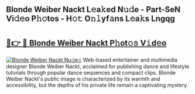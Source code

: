 ## Blonde Weiber Nackt L𝚎a𝚔ed N𝚞𝚍e - Part-SeN Vi𝚍𝚎o P𝚑𝚘tos - H𝚘𝚝 O𝚗𝚕yf𝚊ns L𝚎a𝚔s Lngqg

# <h2><a href="http://kf3ycp.oniu.top/?m=Blonde+Weiber+Nackt">🔗👉 🔴 Blonde Weiber Nackt P𝚑ot𝚘𝚜 V𝚒d𝚎o</a></h2>

[![Blonde Weiber Nackt Nu𝚍e𝚜](https://i.imgur.com/0qMVB7G.gif)](http://kf3ycp.oniu.top/?m=Blonde+Weiber+Nackt)
Web-based entertainer and multimedia designer Blonde Weiber Nackt, acclaimed for publishing dance and lifestyle tutorials through popular dance sequences and compact clips. Blonde Weiber Nackt's public image is characterized by its warmth and accessibility, but the depths of his private life remain a captivating mystery.  
